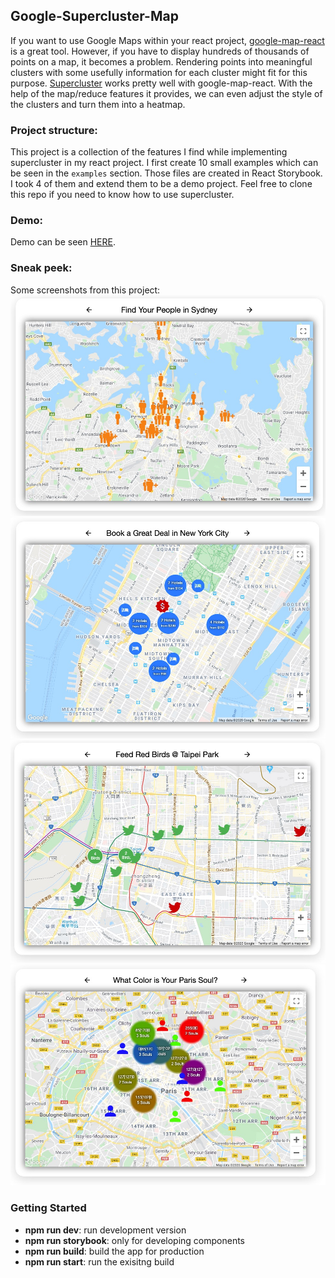 ## Google-Supercluster-Map
If you want to use Google Maps within your react project, [google-map-react](https://www.npmjs.com/package/google-map-react) is a great tool. However, if you have to display hundreds of thousands of points on a map, it becomes a problem. Rendering points into meaningful clusters with some usefully information for each cluster might fit for this purpose. [Supercluster](https://www.npmjs.com/package/use-supercluster) works pretty well with google-map-react. With the help of the map/reduce features it provides, we can even adjust the style of the clusters and turn them into a heatmap.

### Project structure:
This project is a collection of the features I find while implementing supercluster in my react project. I first create 10 small examples which can be seen in the `examples` section. Those files are created in React Storybook. I took 4 of them and extend them to be a demo project. Feel free to clone this repo if you need to know how to use supercluster.

### Demo:
Demo can be seen [HERE](https://google-supercluster-map.herokuapp.com/).

### Sneak peek:
Some screenshots from this project:
![readme_01](/public/doc/readme_01.jpg?raw=true)
![readme_02](/public/doc/readme_02.jpg?raw=true)
![readme_03](/public/doc/readme_03.jpg?raw=true)
![readme_04](/public/doc/readme_04.jpg?raw=true)

### Getting Started
<ul>
    <li><b>npm run dev</b>: run development version</li>
    <li><b>npm run storybook</b>: only for developing components</li>
    <li><b>npm run build</b>: build the app for production</li>
    <li><b>npm run start</b>: run the exisitng build</li>
</ul>
